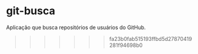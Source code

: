 
# git-busca
Aplicação que busca repositórios de usuários do GitHub.
>>>>>>> fa23b0fab515193ffbd5d27870419281f94698b0
